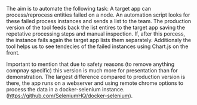 The aim is to automate the following task:
A target app can process/reprocess entities failed on a node. An automation script looks for these failed process instances and sends a list to the team.
The production version of the tool feeds back the list entires to the target app saving the repetative processing steps and manual inspection. 
If, after this porcess, the instance fails again the target app lists them separately.
Additionaly the tool helps us to see tendecies of the failed instances using Chart.js on the front.

Important to mention that due to safety reasons (to remove anything compnay specific) this version is much more for presentation than for demonstration.
The largest difference compared to production version is there, the app runs on a webserver and using remote chrome options to process the data in a docker-selenium instance.(https://github.com/SeleniumHQ/docker-selenium).

